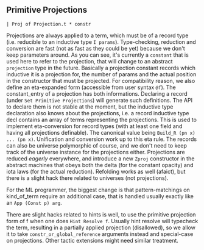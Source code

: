 Primitive Projections
---------------------

    | Proj of Projection.t * constr

Projections are always applied to a term, which must be of a record
type (i.e. reducible to an inductive type `I params`). Type-checking,
reduction and conversion are fast (not as fast as they could be yet)
because we don't keep parameters around. As you can see, it's
currently a `constant` that is used here to refer to the projection,
that will change to an abstract `projection` type in the future.
Basically a projection constant records which inductive it is a
projection for, the number of params and the actual position in the
constructor that must be projected. For compatibility reason, we also
define an eta-expanded form (accessible from user syntax `@f`). The
constant_entry of a projection has both informations. Declaring a
record (under `Set Primitive Projections`) will generate such
definitions. The API to declare them is not stable at the moment, but
the inductive type declaration also knows about the projections, i.e.
a record inductive type decl contains an array of terms representing
the projections. This is used to implement eta-conversion for record
types (with at least one field and having all projections definable).
The canonical value being `Build_R (pn x) ... (pn x)`. Unification and
conversion work up to this eta rule. The records can also be universe
polymorphic of course, and we don't need to keep track of the universe
instance for the projections either. Projections are reduced _eagerly_
everywhere, and introduce a new `Zproj` constructor in the abstract
machines that obeys both the delta (for the constant opacity) and iota
laws (for the actual reduction). Refolding works as well (afaict), but
there is a slight hack there related to universes (not projections).

For the ML programmer, the biggest change is that pattern-matchings on
kind_of_term require an additional case, that is handled usually
exactly like an `App (Const p) arg`.

There are slight hacks related to hints is well, to use the primitive
projection form of f when one does `Hint Resolve f`. Usually hint
resolve will typecheck the term, resulting in a partially applied
projection (disallowed), so we allow it to take
`constr_or_global_reference` arguments instead and special-case on
projections. Other tactic extensions might need similar treatment.
